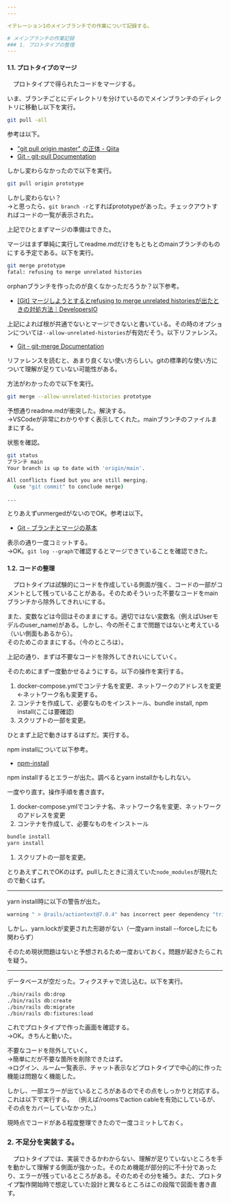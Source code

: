 ```yaml
---
---

イテレーション1のメインブランチでの作業について記録する。

# メインブランチの作業記録
### 1. プロトタイプの整理
---
```

#### 1.1. プロトタイプのマージ
　プロトタイプで得られたコードをマージする。

いま、ブランチごとにディレクトリを分けているのでメインブランチのディレクトリに移動し以下を実行。

```bash
git pull -all
```

参考は以下。
- ["git pull origin master" の正体 - Qiita](https://qiita.com/nasutaro211/items/c590994a5d5091206c08)
- [Git - git-pull Documentation](https://git-scm.com/docs/git-pull)

しかし変わらなかったので以下を実行。

```bash
git pull origin prototype
```

しかし変わらない？  
→と思ったら、`git branch -r`とすればprototypeがあった。チェックアウトすればコードの一覧が表示された。

上記でひとまずマージの準備はできた。

マージはまず単純に実行してreadme.mdだけをもともとのmainブランチのものにする予定である。以下を実行。

```bash
git merge prototype 
fatal: refusing to merge unrelated histories
```

orphanブランチを作ったのが良くなかっただろうか？以下参考。

- [[Git] マージしようとするとrefusing to merge unrelated historiesが出たときの対処方法｜DevelopersIO](https://dev.classmethod.jp/articles/git-merge-option-allow-unrelated-histories/)

上記によれば根が共通でないとマージできないと書いている。その時のオプションについては`--allow-unrelated-histories`が有効だそう。以下リファレンス。
- [Git - git-merge Documentation](https://git-scm.com/docs/git-merge#Documentation/git-merge.txt---allow-unrelated-histories)

リファレンスを読むと、あまり良くない使い方らしい。gitの標準的な使い方について理解が足りていない可能性がある。

方法がわかったので以下を実行。

```bash
git merge --allow-unrelated-histories prototype
```

予想通りreadme.mdが衝突した。解決する。  
→VSCodeが非常にわかりやすく表示してくれた。mainブランチのファイルままにする。

状態を確認。

```bash
git status
ブランチ main
Your branch is up to date with 'origin/main'.

All conflicts fixed but you are still merging.
  (use "git commit" to conclude merge)

...
```

とりあえずunmergedがないのでOK。参考は以下。
- [Git - ブランチとマージの基本](https://git-scm.com/book/ja/v2/Git-%E3%81%AE%E3%83%96%E3%83%A9%E3%83%B3%E3%83%81%E6%A9%9F%E8%83%BD-%E3%83%96%E3%83%A9%E3%83%B3%E3%83%81%E3%81%A8%E3%83%9E%E3%83%BC%E3%82%B8%E3%81%AE%E5%9F%BA%E6%9C%AC)

表示の通り一度コミットする。  
→OK。`git log --graph`で確認するとマージできていることを確認できた。

#### 1.2. コードの整理
　プロトタイプは試験的にコードを作成している側面が強く、コードの一部がコメントとして残っていることがある。そのためそういった不要なコードをmainブランチから除外してきれいにする。

また、変数などは今回はそのままにする。適切ではない変数名（例えばUserモデルのuser_name)がある。しかし、今の所そこまで問題ではないと考えている（いい側面もあるから）。  
そのためこのままにする。（今のところは）。

上記の通り、まずは不要なコードを除外してきれいにしていく。

そのためにまず一度動かせるようにする。以下の操作を実行する。

1. docker-compose.ymlでコンテナ名を変更、ネットワークのアドレスを変更←ネットワーク名も変更する。
1. コンテナを作成して、必要なものをインストール、bundle install, npm install(ここは要確認)
1. スクリプトの一部を変更。

ひとまず上記で動きはするはずだ。実行する。

npm installについて以下参考。
- [npm-install](https://docs.npmjs.com/cli/v8/commands/npm-install)

npm installするとエラーが出た。調べるとyarn installかもしれない。  

一度やり直す。操作手順を書き直す。

1. docker-compose.ymlでコンテナ名、ネットワーク名を変更、ネットワークのアドレスを変更
1. コンテナを作成して、必要なものをインストール
```bash
bundle install
yarn install
```
1. スクリプトの一部を変更。

とりあえずこれでOKのはず。pullしたときに消えていた`node_modules`が現れたので動くはず。

---

yarn install時に以下の警告が出た。
```bash
warning " > @rails/actiontext@7.0.4" has incorrect peer dependency "trix@^1.3.1".
```
しかし、yarn.lockが変更された形跡がない（一度yarn install --forceしたにも関わらず）

そのため現状問題はないと予想されるため一度おいておく。問題が起きたらこれを疑う。

---

データベースが空だった。フィクスチャで流し込む。以下を実行。

```bash
./bin/rails db:drop
./bin/rails db:create
./bin/rails db:migrate
./bin/rails db:fixtures:load
```

これでプロトタイプで作った画面を確認する。  
→OK。きちんと動いた。

不要なコードを除外していく。  
→簡単にだが不要な箇所を削除できたはず。  
→ログイン、ルーム一覧表示、チャット表示などプロトタイプで中心的に作った機能は問題なく機能した。

しかし、一部エラーが出ているところがあるのでその点をしっかりと対応する。これは以下で実行する。
（例えば/roomsでaction cableを有効にしているが、その点をカバーしていなかった。）

現時点でコードがある程度整理できたので一度コミットしておく。

### 2. 不足分を実装する。
　プロトタイプでは、実装できるかわからない、理解が足りていないところを手を動かして理解する側面が強かった。そのため機能が部分的に不十分であったり、エラーが残っているところがある。そのためその分を補う。また、プロトタイプ製作開始時で想定していた設計と異なるところはこの段階で図面を書き直す。

